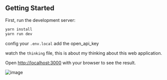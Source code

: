 
## Getting Started

First, run the development server:

```bash
yarn install
yarn run dev
```

config your `.env.local` add the open_api_key

watch the `thinking` file, this is about my thinking about this web application.

Open [http://localhost:3000](http://localhost:3000) with your browser to see the result.


![image](https://github.com/user-attachments/assets/ceab0e74-b184-4af8-a563-bbe76cb1c207)
